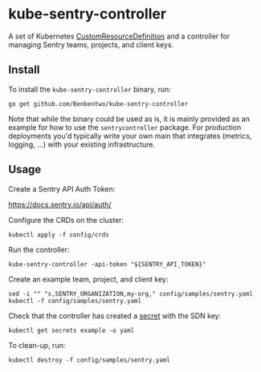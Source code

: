 # kube-sentry-controller

A set of Kubernetes [CustomResourceDefinition][crd] and a controller for managing Sentry teams, projects, and client keys.

[crd]: https://kubernetes.io/docs/concepts/extend-kubernetes/api-extension/custom-resources/

## Install

To install the `kube-sentry-controller` binary, run:

```
go get github.com/Benbentwo/kube-sentry-controller
```

Note that while the binary could be used as is, it is mainly provided as an example for how to use the `sentrycontroller` package. For production deployments you'd typically write your own main that integrates (metrics, logging, ...) with your existing infrastructure.

## Usage

Create a Sentry API Auth Token:

<https://docs.sentry.io/api/auth/>

Configure the CRDs on the cluster:

```
kubectl apply -f config/crds
```

Run the controller:

```
kube-sentry-controller -api-token "${SENTRY_API_TOKEN}"
```

Create an example team, project, and client key:

```
sed -i "" "s,SENTRY_ORGANIZATION,my-org," config/samples/sentry.yaml
kubectl -f config/samples/sentry.yaml
```

Check that the controller has created a [secret](https://kubernetes.io/docs/concepts/configuration/secret/) with the SDN key:

```
kubectl get secrets example -o yaml
```

To clean-up, run:

```
kubectl destroy -f config/samples/sentry.yaml
```